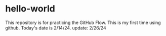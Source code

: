 # hello-world
This repository is for practicing the GitHub Flow.
This is my first time using github. Today's date is 2/14/24.
update: 2/26/24
